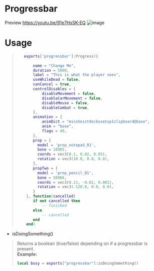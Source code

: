 
# Progressbar

Preview
https://youtu.be/91e7HsSK-EQ
![image](https://github.com/yungmexx/v-progressbar/assets/113365369/10919597-896b-454c-87f5-be25d0627e17)

# Usage

> ```lua
>    exports['progressbar']:Progress({
>  
>        name = "Change Me",
>        duration = 5000,
>        label = "This is what the player sees",
>        useWhileDead = false,
>        canCancel = true,
>        controlDisables = {
>            disableMovement = false,
>            disableCarMovement = false,
>            disableMouse = false,
>            disableCombat = true,
>        },
>        animation = {
>            animDict = "missheistdockssetup1clipboard@base",
>            anim = "base",
>            flags = 49,
>        },
>        prop = {
>          model = 'prop_notepad_01',
>          bone = 18905,
>          coords = vec3(0.1, 0.02, 0.05),
>          rotation = vec3(10.0, 0.0, 0.0),
>        },
>        propTwo = {
>          model = 'prop_pencil_01',
>          bone = 58866,
>          coords = vec3(0.11, -0.02, 0.001),
>          rotation = vec3(-120.0, 0.0, 0.0),
>        }
>     }, function(cancelled)
>        if not cancelled then
>            -- finished
>        else
>            -- cancelled
>        end
>     end)
> ```

- isDoingSomething()
> Returns a boolean (true/false) depending on if a progressbar is present.<br>
> **Example:**
> ```lua
> local busy = exports["progressbar"]:isDoingSomething()
> ```
